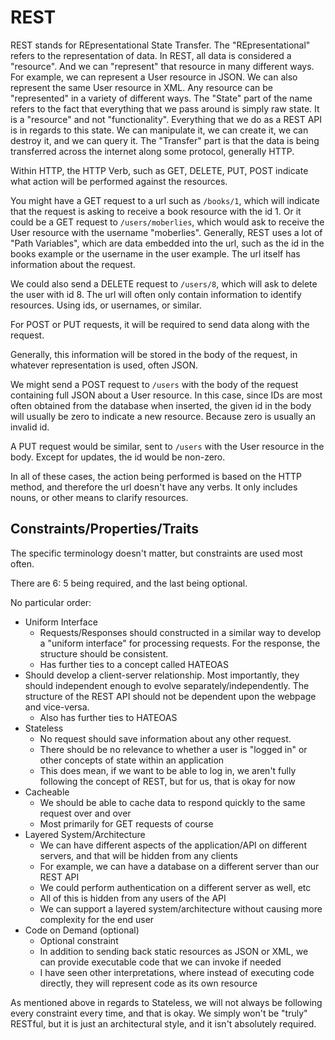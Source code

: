 # REST

REST stands for REpresentational State Transfer. The "REpresentational" refers to the representation of data. In REST, all data is considered a "resource". And we can "represent" that resource in many different ways. For example, we can represent a User resource in JSON. We can also represent the same User resource in XML. Any resource can be "represented" in a variety of different ways. The "State" part of the name refers to the fact that everything that we pass around is simply raw state. It is a "resource" and not "functionality". Everything that we do as a REST API is in regards to this state. We can manipulate it, we can create it, we can destroy it, and we can query it. The "Transfer" part is that the data is being transferred across the internet along some protocol, generally HTTP.

Within HTTP, the HTTP Verb, such as GET, DELETE, PUT, POST indicate what action will be performed against the resources.

You might have a GET request to a url such as `/books/1`, which will indicate that the request is asking to receive a book resource with the id 1. Or it could be a GET request to `/users/moberlies`, which would ask to receive the User resource with the username "moberlies". Generally, REST uses a lot of "Path Variables", which are data embedded into the url, such as the id in the books example or the username in the user example. The url itself has information about the request.

We could also send a DELETE request to `/users/8`, which will ask to delete the user with id 8. The url will often only contain information to identify resources. Using ids, or usernames, or similar.

For POST or PUT requests, it will be required to send data along with the request.

Generally, this information will be stored in the body of the request, in whatever representation is used, often JSON.

We might send a POST request to `/users` with the body of the request containing full JSON about a User resource. In this case, since IDs are most often obtained from the database when inserted, the given id in the body will usually be zero to indicate a new resource. Because zero is usually an invalid id.

A PUT request would be similar, sent to `/users` with the User resource in the body. Except for updates, the id would be non-zero.

In all of these cases, the action being performed is based on the HTTP method, and therefore the url doesn't have any verbs. It only includes nouns, or other means to clarify resources.

## Constraints/Properties/Traits

The specific terminology doesn't matter, but constraints are used most often.

There are 6: 5 being required, and the last being optional.

No particular order:

- Uniform Interface
  - Requests/Responses should constructed in a similar way to develop a "uniform interface" for processing requests. For the response, the structure should be consistent.
  - Has further ties to a concept called HATEOAS
- Should develop a client-server relationship. Most importantly, they should independent enough to evolve separately/independently. The structure of the REST API should not be dependent upon the webpage and vice-versa.
  - Also has further ties to HATEOAS
- Stateless
  - No request should save information about any other request.
  - There should be no relevance to whether a user is "logged in" or other concepts of state within an application
  - This does mean, if we want to be able to log in, we aren't fully following the concept of REST, but for us, that is okay for now
- Cacheable
  - We should be able to cache data to respond quickly to the same request over and over
  - Most primarily for GET requests of course
- Layered System/Architecture
  - We can have different aspects of the application/API on different servers, and that will be hidden from any clients
  - For example, we can have a database on a different server than our REST API
  - We could perform authentication on a different server as well, etc
  - All of this is hidden from any users of the API
  - We can support a layered system/architecture without causing more complexity for the end user
- Code on Demand (optional)
  - Optional constraint
  - In addition to sending back static resources as JSON or XML, we can provide executable code that we can invoke if needed
  - I have seen other interpretations, where instead of executing code directly, they will represent code as its own resource

As mentioned above in regards to Stateless, we will not always be following every constraint every time, and that is okay. We simply won't be "truly" RESTful, but it is just an architectural style, and it isn't absolutely required.
